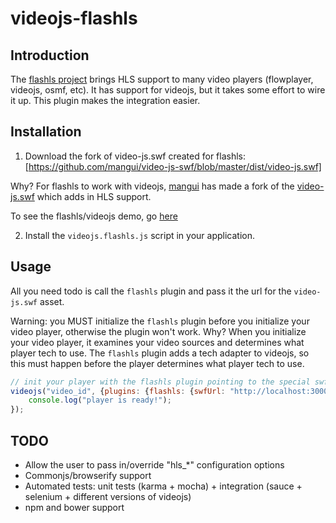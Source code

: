 # videojs-flashls

## Introduction

The [flashls project](https://github.com/mangui/flashls) brings HLS support to many video players (flowplayer, videojs, osmf, etc).
It has support for videojs, but it takes some effort to wire it up.  This plugin makes the integration easier.

## Installation

1. Download the fork of video-js.swf created for flashls: [https://github.com/mangui/video-js-swf/blob/master/dist/video-js.swf]

  Why? For flashls to work with videojs, [mangui](https://github.com/mangui) has made a fork of the
  [video-js.swf](https://github.com/mangui/video-js-swf) which adds in HLS support.

  To see the flashls/videojs demo, go [here](http://www.flashls.org/videojs/flash_demo.html)

2. Install the `videojs.flashls.js` script in your application.


## Usage

All you need todo is call the `flashls` plugin and pass it the url for the `video-js.swf` asset.

Warning: you MUST initialize the `flashls` plugin before you initialize your video player, otherwise the plugin won't work.
Why?  When you initialize your video player, it examines your video sources and determines what player tech to use.
The `flashls` plugin adds a tech adapter to videojs, so this must happen before the player determines what player tech to use.


```js
// init your player with the flashls plugin pointing to the special swf
videojs("video_id", {plugins: {flashls: {swfUrl: "http://localhost:3000/path/to/flashls/video-js.swf"}}}).ready(function(){
	console.log("player is ready!");
});
```

## TODO

* Allow the user to pass in/override "hls_*" configuration options
* Commonjs/browserify support
* Automated tests: unit tests (karma + mocha) + integration (sauce + selenium + different versions of videojs)
* npm and bower support
